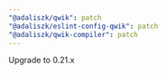 ```yaml
---
"@adaliszk/qwik": patch
"@adaliszk/eslint-config-qwik": patch
"@adaliszk/qwik-compiler": patch
---
```


Upgrade to 0.21.x
